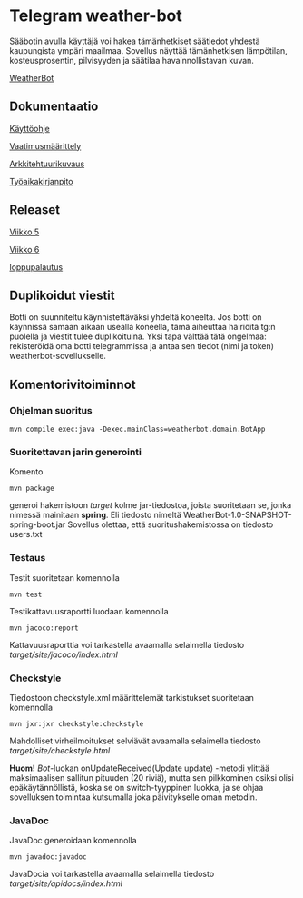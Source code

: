 # **Telegram weather-bot**

Sääbotin avulla käyttäjä voi hakea tämänhetkiset säätiedot yhdestä kaupungista ympäri maailmaa. 
Sovellus näyttää tämänhetkisen lämpötilan, kosteusprosentin, pilvisyyden ja säätilaa havainnollistavan kuvan.

[WeatherBot](WeatherBot)

## **Dokumentaatio**

[Käyttöohje](dokumentaatio/kayttoohje.md)

[Vaatimusmäärittely](dokumentaatio/vaatimusmaarittely.md)

[Arkkitehtuurikuvaus](dokumentaatio/arkkitehtuuri.md)

[Työaikakirjanpito](dokumentaatio/tuntikirjanpito.md)

## **Releaset**

[Viikko 5](https://github.com/qubelka/ot-harjoitustyo/releases/tag/viikko5)

[Viikko 6](https://github.com/qubelka/ot-harjoitustyo/releases/tag/viikko6)

[loppupalautus](https://github.com/qubelka/ot-harjoitustyo/releases/tag/loppupalautus)

## **Duplikoidut viestit**

Botti on suunniteltu käynnistettäväksi yhdeltä koneelta. Jos botti on käynnissä samaan aikaan usealla koneella, tämä aiheuttaa häiriöitä tg:n puolella ja viestit tulee duplikoituina. Yksi tapa
välttää tätä ongelmaa: rekisteröidä oma botti telegrammissa ja antaa sen tiedot (nimi ja token) weatherbot-sovellukselle.  

## **Komentorivitoiminnot**

### **Ohjelman suoritus**

`mvn compile exec:java -Dexec.mainClass=weatherbot.domain.BotApp` 

### **Suoritettavan jarin generointi**

Komento

`mvn package`

generoi hakemistoon *target* kolme jar-tiedostoa, joista suoritetaan se, jonka nimessä mainitaan **spring**. 
Eli tiedosto nimeltä WeatherBot-1.0-SNAPSHOT-spring-boot.jar
Sovellus olettaa, että suoritushakemistossa on tiedosto users.txt

### **Testaus**

Testit suoritetaan komennolla

`mvn test`

Testikattavuusraportti luodaan komennolla

`mvn jacoco:report`

Kattavuusraporttia voi tarkastella avaamalla selaimella tiedosto *target/site/jacoco/index.html*
 
### **Checkstyle**

Tiedostoon checkstyle.xml määrittelemät tarkistukset suoritetaan komennolla

`mvn jxr:jxr checkstyle:checkstyle`

Mahdolliset virheilmoitukset selviävät avaamalla selaimella tiedosto *target/site/checkstyle.html*

**Huom!** 
*Bot*-luokan onUpdateReceived(Update update) -metodi ylittää maksimaalisen sallitun pituuden (20 riviä), mutta sen pilkkominen osiksi olisi 
epäkäytännöllistä, koska se on switch-tyyppinen luokka, ja se ohjaa sovelluksen toimintaa kutsumalla joka päivitykselle oman metodin. 

### **JavaDoc**

JavaDoc generoidaan komennolla

`mvn javadoc:javadoc`

JavaDocia voi tarkastella avaamalla selaimella tiedosto *target/site/apidocs/index.html*

